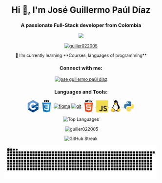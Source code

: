 
<h1 align="center" align="center">Hi 👋, I'm José Guillermo Paúl Díaz</h1>
<h3 align="center">A passionate Full-Stack developer from Colombia</h3>

<p align="center"><img src="https://visitcount.itsvg.in/api?id=guiller022005&label=Profile%20Views&color=0&icon=5&pretty=false" /></p>

<p align="center"> <a href="https://github.com/ryo-ma/github-profile-trophy"><img src="https://github-profile-trophy.vercel.app/?username=guiller022005" alt="guiller022005" /></a> </p>

<p align="center">🌱 I’m currently learning **Courses, languages of programming**</p>

<h3 align="center">Connect with me:</h3>
<p align="center">
<a align="center" href="https://linkedin.com/in/jose guillermo paúl diaz" target="blank"><img align="center" src="https://raw.githubusercontent.com/rahuldkjain/github-profile-readme-generator/master/src/images/icons/Social/linked-in-alt.svg" alt="jose guillermo paúl diaz" height="30" width="40" /></a>
</p>

<h3 align="center">Languages and Tools:</h3>
<p align="center"> <a align="center" href="https://www.w3schools.com/cpp/" target="_blank" rel="noreferrer"> <img align="center" src="https://raw.githubusercontent.com/devicons/devicon/master/icons/cplusplus/cplusplus-original.svg" alt="cplusplus" width="40" height="40"/> </a> <a align="center" href="https://www.w3schools.com/css/" target="_blank" rel="noreferrer"> <img align="center" src="https://raw.githubusercontent.com/devicons/devicon/master/icons/css3/css3-original-wordmark.svg" alt="css3" width="40" height="40"/> </a> <a href="https://www.figma.com/" target="_blank" rel="noreferrer"> <img align="center" src="https://www.vectorlogo.zone/logos/figma/figma-icon.svg" alt="figma" width="40" height="40"/> </a> <a align="center" href="https://git-scm.com/" target="_blank" rel="noreferrer"> <img align="center" src="https://www.vectorlogo.zone/logos/git-scm/git-scm-icon.svg" alt="git" width="40" height="40"/> </a> <a align="center" href="https://www.w3.org/html/" target="_blank" rel="noreferrer"> <img align="center" src="https://raw.githubusercontent.com/devicons/devicon/master/icons/html5/html5-original-wordmark.svg" alt="html5" width="40" height="40"/> </a> <a align="center" href="https://developer.mozilla.org/en-US/docs/Web/JavaScript" target="_blank" rel="noreferrer"> <img align="center" src="https://raw.githubusercontent.com/devicons/devicon/master/icons/javascript/javascript-original.svg" alt="javascript" width="40" height="40"/> </a> <a align="center" href="https://www.linux.org/" target="_blank" rel="noreferrer"> <img 
align="center" src="https://raw.githubusercontent.com/devicons/devicon/master/icons/linux/linux-original.svg" alt="linux" width="40" height="40"/> </a> <a align="center" href="https://www.python.org" target="_blank" rel="noreferrer"> <img  align="center"src="https://raw.githubusercontent.com/devicons/devicon/master/icons/python/python-original.svg" alt="python" width="40" height="40"/> </a> </p>

<p align="center" ><img src="https://github-readme-stats.vercel.app/api/top-langs?username=guiller022005&show_icons=true&locale=en&layout=compact&theme=radical" alt="Top Languages" /></p>

<p align="center" >&nbsp;<img align="center" src="https://github-readme-stats.vercel.app/api?username=guiller022005&show_icons=true&locale=en" alt="guiller022005" /></p>

<p align="center" ><img src="https://github-readme-streak-stats.herokuapp.com/?user=guiller022005&theme=dracula&border_radius=20&date_format=j%20M%5B%20Y%5D&mode=weekly" alt="GitHub Streak" /></p>

<picture style="center">
  <source media="(prefers-color-scheme: dark)" srcset="https://raw.githubusercontent.com/CODE-G-ROOT/CODE-G-ROOT/output/github-contribution-grid-snake-dark.svg">
  <img alt="github contribution grid snake animation" src="https://raw.githubusercontent.com/CODE-G-ROOT/CODE-G-ROOT/output/github-contribution-grid-snake.svg">
</picture>  
